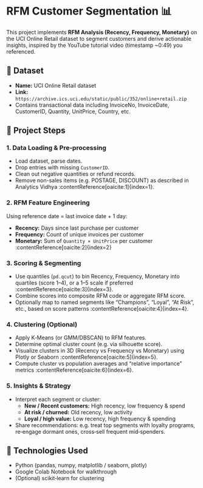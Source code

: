 # RFM Customer Segmentation 📊

This project implements **RFM Analysis (Recency, Frequency, Monetary)** on the UCI Online Retail dataset to segment customers and derive actionable insights, inspired by the YouTube tutorial video (timestamp ~0:49) you referenced.

## 📂 Dataset  
- **Name:** UCI Online Retail dataset  
- **Link:** `https://archive.ics.uci.edu/static/public/352/online+retail.zip`  
- Contains transactional data including InvoiceNo, InvoiceDate, CustomerID, Quantity, UnitPrice, Country, etc.

## 🧪 Project Steps

### 1. Data Loading & Pre‑processing  
- Load dataset, parse dates.  
- Drop entries with missing `CustomerID`.  
- Clean out negative quantities or refund records.  
- Remove non-sales items (e.g. POSTAGE, DISCOUNT) as described in Analytics Vidhya :contentReference[oaicite:1]{index=1}.

### 2. RFM Feature Engineering  
Using reference date = last invoice date + 1 day:
- **Recency:** Days since last purchase per customer  
- **Frequency:** Count of unique invoices per customer  
- **Monetary:** Sum of `Quantity × UnitPrice` per customer :contentReference[oaicite:2]{index=2}

### 3. Scoring & Segmenting  
- Use quantiles (`pd.qcut`) to bin Recency, Frequency, Monetary into quartiles (score 1–4), or a 1–5 scale if preferred :contentReference[oaicite:3]{index=3}.  
- Combine scores into composite RFM code or aggregate RFM score.  
- Optionally map to named segments like “Champions”, “Loyal”, “At Risk”, etc., based on score patterns :contentReference[oaicite:4]{index=4}.

### 4. Clustering (Optional)  
- Apply K‑Means (or GMM/DBSCAN) to RFM features.  
- Determine optimal cluster count (e.g. via silhouette score).  
- Visualize clusters in 3D (Recency vs Frequency vs Monetary) using Plotly or Seaborn :contentReference[oaicite:5]{index=5}.  
- Compute cluster vs population averages and “relative importance” metrics :contentReference[oaicite:6]{index=6}.

### 5. Insights & Strategy  
- Interpret each segment or cluster:
    - **New / Recent customers:** High recency, low frequency & spend  
    - **At risk / churned:** Old recency, low activity  
    - **Loyal / high value:** Low recency, high frequency & spending  
- Share recommendations: e.g. treat top segments with loyalty programs, re‑engage dormant ones, cross‑sell frequent mid‑spenders.

## 🧰 Technologies Used  
- Python (pandas, numpy, matplotlib / seaborn, plotly)  
- Google Colab Notebook for walkthrough  
- (Optional) scikit‑learn for clustering  
